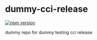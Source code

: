 # dummy-cci-release

[![npm version](https://img.shields.io/badge/%40nui%2Fdummy--cci--release-7.0.0-blue.svg)](https://artifactory.corp.adobe.com/artifactory/npm-nui-release/@nui/dummy-cci-release/-/@nui/dummy-cci-release-7.0.0.tgz)


dummy repo for dummy testing cci release